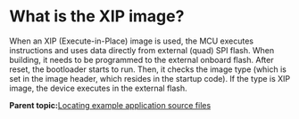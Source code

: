 # What is the XIP image?

When an XIP \(Execute-in-Place\) image is used, the MCU executes instructions and uses data directly from external \(quad\) SPI flash. When building, it needs to be programmed to the external onboard flash. After reset, the bootloader starts to run. Then, it checks the image type \(which is set in the image header, which resides in the startup code\). If the type is XIP image, the device executes in the external flash.

**Parent topic:**[Locating example application source files](../topics/locating_example_application_source_files.md)

